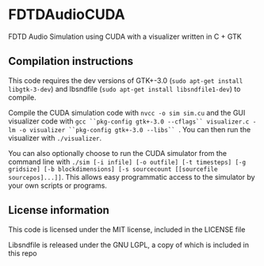 # FDTDAudioCUDA
FDTD Audio Simulation using CUDA with a visualizer written in C + GTK 

## Compilation instructions

This code requires the dev versions of GTK+-3.0 (`sudo apt-get install libgtk-3-dev`) and lbsndfile (`sudo apt-get install libsndfile1-dev`) to compile.

Compile the CUDA simulation code with `nvcc -o sim sim.cu` and the GUI visualizer code with `gcc ``pkg-config gtk+-3.0 --cflags`` visualizer.c -lm -o visualizer ``pkg-config gtk+-3.0 --libs`` `. You can then run the visualizer with `./visualizer`.

You can also optionally choose to run the CUDA simulator from the command line with `./sim [-i infile] [-o outfile] [-t timesteps] [-g gridsize] [-b blockdimensions] [-s sourcecount [[sourcefile sourcepos]...]]`. This allows easy programmatic access to the simulator by your own scripts or programs.

## License information

This code is licensed under the MIT license, included in the LICENSE file

Libsndfile is released under the GNU LGPL, a copy of which is included in this repo
